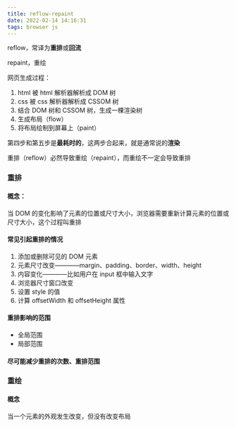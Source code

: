 ```yaml
---
title: reflow-repaint
date: 2022-02-14 14:16:31
tags: browser js
---
```


reflow，常译为**重排**或**回流**

repaint，重绘

网页生成过程：

1. html 被 html 解析器解析成 DOM 树
2. css 被 css 解析器解析成 CSSOM 树
3. 结合 DOM 树和 CSSOM 树，生成一棵渲染树
4. 生成布局（flow）
5. 将布局绘制到屏幕上（paint）

第四步和第五步是**最耗时的**，这两步合起来，就是通常说的**渲染**

重排（reflow）必然导致重绘（repaint），而重绘不一定会导致重排

### 重排

#### 概念：

当 DOM 的变化影响了元素的位置或尺寸大小，浏览器需要重新计算元素的位置或尺寸大小，这个过程叫重排

#### 常见引起重排的情况

1. 添加或删除可见的 DOM 元素
2. 元素尺寸改变————margin、padding、border、width、height
3. 内容变化————比如用户在 input 框中输入文字
4. 浏览器尺寸窗口改变
5. 设置 style 的值
6. 计算 offsetWidth 和 offsetHeight 属性

#### 重排影响的范围

- 全局范围
- 局部范围

#### 尽可能减少重排的次数、重排范围

### 重绘

#### 概念

当一个元素的外观发生改变，但没有改变布局
